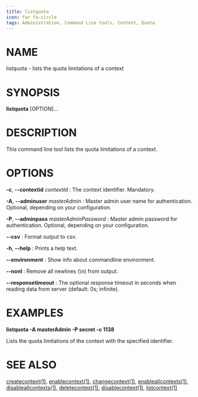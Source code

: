 ```yaml
---
title: listquota
icon: far fa-circle
tags: Administration, Command Line tools, Context, Quota
---
```


# NAME

listquota - lists the quota limitations of a context 

# SYNOPSIS

**listquota** [OPTION]...

# DESCRIPTION

This command line tool lists the quota limitations of a context. 

# OPTIONS

**-c**, **--contextid** *contextId*
: The context identifier. Mandatory.

**-A**, **--adminuser** *masterAdmin*
: Master admin user name for authentication. Optional, depending on your configuration.

**-P**, **--adminpass** *masterAdminPassword*
: Master admin password for authentication. Optional, depending on your configuration.

**--csv**
: Format output to csv.

**-h**, **--help**
: Prints a help text.

**--environment**
: Show info about commandline environment.

**--nonl**
: Remove all newlines (\\n) from output.

**--responsetimeout**
: The optional response timeout in seconds when reading data from server (default: 0s; infinite).

# EXAMPLES

**listquota -A masterAdmin -P secret -c 1138**

Lists the quota limitations of the context with the specified identifier.

# SEE ALSO

[createcontext(1)](createcontext), [enablecontext(1)](enablecontext), [changecontext(1)](changecontext), [enableallcontexts(1)](enableallcontexts), [disableallcontexts(1)](disableallcontexts), [deletecontext(1)](deletecontext), [disablecontext(1)](disablecontext), [listcontext(1)](listcontext)

